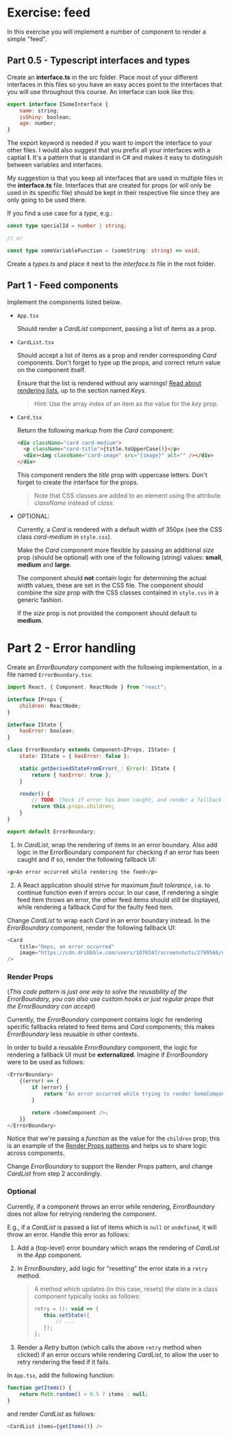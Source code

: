 # Exercise: feed

In this exercise you will implement a number of component to render a simple "feed".

## Part 0.5 - Typescript interfaces and types

Create an **interface.ts** in the src folder. Place most of your different interfaces in this files so you have an easy acces point to the interfaces that you will use throughout this course. An interface can look like this:

```javascript
export interface ISomeInterface {
	name: string;
	isShiny: boolean;
	age: number;
}
```

The export keyword is needed if you want to import the interface to your other files. I would also suggest that you prefix all your interfaces with a captial **I**. It's a pattern that is standard in C# and makes it easy to distinguish between variables and interfaces.

My suggestion is that you keep all interfaces that are used in multiple files in the **interface.ts** file. Interfaces that are created for props (or will only be used in its specific file) should be kept in their respective file since they are only going to be used there.

If you find a use case for a _type_, e.g.:

```typescript
const type specialId = number | string;

// or

const type someVariableFunction = (someString: string) => void;
```

Create a _types.ts_ and place it next to the _interface.ts_ file in the root folder.

## Part 1 - Feed components

Implement the components listed below.

- `App.tsx`

  Should render a _CardList_ component, passing a list of items as a prop.

- `CardList.tsx`

  Should accept a list of items as a prop and render corresponding _Card_ components. Don't forget to type up the props, and correct return value on the component itself.

  Ensure that the list is rendered without any warnings! [Read about rendering lists](https://reactjs.org/docs/lists-and-keys.html), up to the section named _Keys_.

  > Hint: Use the array index of an item as the value for the _key_ prop.

- `Card.tsx`

  Return the following markup from the _Card_ component:

  ```html
  <div className="card card-medium">
  	<p className="card-title">{title.toUpperCase()}</p>
  	<div><img className="card-image" src="{image}" alt="" /></div>
  </div>
  ```

  This component renders the _title_ prop with uppercase letters. Don't forget to create the interface for the props.

  > Note that CSS classes are added to an element using the attribute _className_ instead of _class_.

- OPTIONAL:

  Currently, a _Card_ is rendered with a default width of 350px (see the CSS class _card-medium_ in `style.css`).

  Make the _Card_ component more flexible by passing an additional _size_ prop (should be optional) with one of the following (string) values: **small**, **medium** and **large**.

  The component should **not** contain logic for determining the actual width values, these are set in the CSS file. The component should combine the _size_ prop with the CSS classes contained in `style.css` in a generic fashion.

  If the _size_ prop is not provided the component should default to **medium**.

# Part 2 - Error handling

Create an _ErrorBoundary_ component with the following implementation, in a file named `ErrorBoundary.tsx`:

```javascript
import React, { Component, ReactNode } from "react";

interface IProps {
	children: ReactNode;
}

interface IState {
	hasError: boolean;
}

class ErrorBoundary extends Component<IProps, IState> {
	state: IState = { hasError: false };

	static getDerivedStateFromError(_: Error): IState {
		return { hasError: true };
	}

	render() {
		// TODO: Check if error has been caught, and render a fallback UI.
		return this.props.children;
	}
}

export default ErrorBoundary;
```

1. In _CardList_, wrap the rendering of items in an error boundary. Also add logic in the ErrorBoundary component for checking if an error has been caught and if so, render the following fallback UI:

```html
<p>An error occurred while rendering the feed</p>
```

2. A React application should strive for maximum _fault tolerance_, i.e. to continue function even if errors occur. In our case, if rendering a single feed item throws an error, the other feed items should still be displayed, while rendering a fallback _Card_ for the faulty feed item.

Change _CardList_ to wrap each _Card_ in an error boundary instead. In the _ErrorBoundary_ component, render the following fallback UI:

```javascript
<Card
	title="Oops, an error occurred"
	image="https://cdn.dribbble.com/users/1078347/screenshots/2799566/oops.png"
/>
```

### Render Props

(_This code pattern is just one way to solve the reusability of the ErrorBoundary, you can also use custom hooks or just regular props that the ErrorBoundary can accept_)

Currently, the _ErrorBoundary_ component contains logic for rendering specific fallbacks related to feed items and _Card_ components; this makes _ErrorBoundary_ less reusable in other contexts.

In order to build a reusable _ErrorBoundary_ component, the logic for rendering a fallback UI must be **externalized**. Imagine if _ErrorBoundary_ were to be used as follows:

```javascript
<ErrorBoundary>
	{(error) => {
		if (error) {
			return "An error occurred while trying to render SomeComponent";
		}

		return <SomeComponent />;
	}}
</ErrorBoundary>
```

Notice that we're passing a _function_ as the value for the `children` prop; this is an example of the [Render Props patterns](https://reactjs.org/docs/render-props.html) and helps us to share logic across components.

Change _ErrorBoundary_ to support the Render Props pattern, and change _CardList_ from step 2 accordingly.

### Optional

Currently, if a component throws an error while rendering, _ErrorBoundary_ does not allow for retrying rendering the component.

E.g., if a _CardList_ is passed a list of items which is `null` or `undefined`, it will throw an error. Handle this error as follows:

1. Add a (top-level) error boundary which wraps the rendering of _CardList_ in the _App_ component.

2. In _ErrorBoundary_, add logic for "resetting" the error state in a `retry` method.

   > A method which updates (in this case, resets) the state in a class component typically looks as follows:
   >
   > ```javascript
   > retry = (): void => {
   > 	this.setState({
   > 		// ...
   > 	});
   > };
   > ```

3. Render a _Retry_ button (which calls the above `retry` method when clicked) if an error occurs while rendering _CardList_, to allow the user to retry rendering the feed if it fails.

In `App.tsx`, add the following function:

```javascript
function getItems() {
	return Math.random() > 0.5 ? items : null;
}
```

and render _CardList_ as follows:

```javascript
<CardList items={getItems()} />
```
